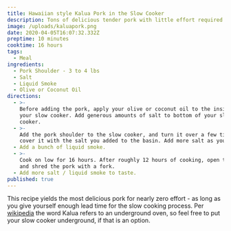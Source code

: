 ```yaml
---
title: Hawaiian style Kalua Pork in the Slow Cooker
description: Tons of delicious tender pork with little effort required
image: /uploads/kaluapork.png
date: 2020-04-05T16:07:32.332Z
preptime: 10 minutes
cooktime: 16 hours
tags:
  - Meal
ingredients:
  - Pork Shoulder - 3 to 4 lbs
  - Salt
  - Liquid Smoke
  - Olive or Coconut Oil
directions:
  - >-
    Before adding the pork, apply your olive or coconut oil to the inside of
    your slow cooker. Add generous amounts of salt to bottom of your slow
    cooker.
  - >-
    Add the pork shoulder to the slow cooker, and turn it over a few times to
    cover it with the salt you added to the basin. Add more salt as you see fit.
  - Add a bunch of liquid smoke.
  - >-
    Cook on low for 16 hours. After roughly 12 hours of cooking, open the lid
    and shred the pork with a fork.
  - Add more salt / liquid smoke to taste.
published: true
---
```


This recipe yields the most delicious pork for nearly zero effort - as long as you give yourself enough lead time for the slow cooking process. Per [wikipedia](https://en.wikipedia.org/wiki/K%C4%81lua) the word Kalua refers to an underground oven, so feel free to put your slow cooker underground, if that is an option. 